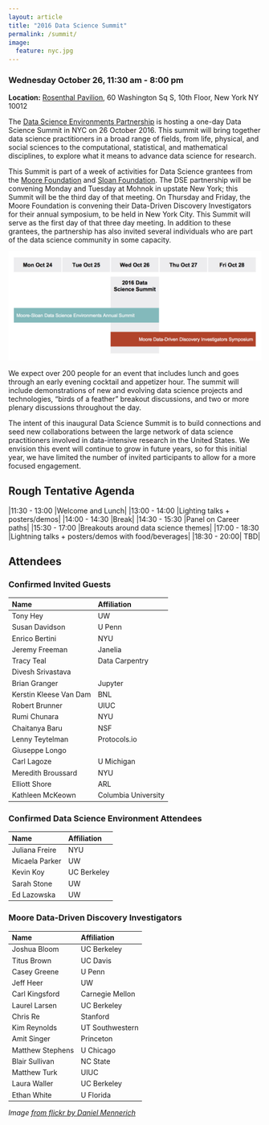 ```yaml
---
layout: article
title: "2016 Data Science Summit"
permalink: /summit/
image:
  feature: nyc.jpg 
---
```


### Wednesday October 26, 11:30 am - 8:00 pm

**Location:** [Rosenthal Pavilion](https://www.nyu.edu/community/conference-event-services/facilities/large/rosenthal-pavilion.html), 60 Washington Sq S, 10th Floor, New York NY 10012

The [Data Science Environments Partnership](/about) is hosting a one-day Data Science Summit in NYC on 26 October 2016. This summit will bring together data science practitioners in a broad range of fields, from life, physical, and social sciences to the computational, statistical, and mathematical disciplines, to explore what it means to advance data science for research.

This Summit is part of a week of activities for Data Science grantees from the [Moore Foundation](http://www.moore.org) and [Sloan Foundation](http://sloan.org). The DSE partnership will be convening Monday and Tuesday at Mohnok in upstate New York; this Summit will be the third day of that meeting. On Thursday and Friday, the Moore Foundation is convening their Data-Driven Discovery Investigators for their annual symposium, to be held in New York City. This Summit will serve as the first day of that three day meeting. In addition to these grantees, the partnership has also invited several individuals who are part of the data science community in some capacity.

![week pic](/images/week.jpg)


We expect over 200 people for an event that includes lunch and goes through an early evening cocktail and appetizer hour. The summit will include demonstrations of new and evolving data science projects and technologies, “birds of a feather” breakout discussions, and two or more plenary discussions throughout the day.

The intent of this inaugural Data Science Summit is to build connections and seed new collaborations between the large network of data science practitioners involved in data-intensive research in the United States. We envision this event will continue to grow in future years, so for this initial year, we have limited the number of invited participants to allow for a more focused engagement. 

## Rough Tentative Agenda

|11:30 - 13:00 |Welcome and Lunch|
|13:00 - 14:00 |Lighting talks + posters/demos|
|14:00 - 14:30 |Break|
|14:30 - 15:30 |Panel on Career paths|
|15:30 - 17:00 |Breakouts around data science themes|
|17:00 - 18:30 |Lightning talks + posters/demos with food/beverages|
|18:30 - 20:00| TBD|

## Attendees

### Confirmed Invited Guests

| Name | Affiliation | 
| :----------- | :----------------- |
|Tony Hey |UW |
|Susan Davidson |U Penn |
|Enrico	Bertini |NYU|
|Jeremy	Freeman |Janelia|
|Tracy Teal |Data Carpentry|
|Divesh	Srivastava| |
|Brian Granger | Jupyter |
|Kerstin Kleese Van Dam | BNL|
|Robert	Brunner | UIUC |
|Rumi Chunara |NYU |
|Chaitanya Baru |NSF|
|Lenny Teytelman | Protocols.io|
|Giuseppe Longo | |
|Carl Lagoze| U Michigan|
|Meredith Broussard|NYU |
|Elliott Shore |ARL|
|Kathleen McKeown|Columbia University|

### Confirmed Data Science Environment Attendees

| Name | Affiliation | 
| :----------- | :----------------- |
|Juliana Freire|NYU |
|Micaela Parker |UW |
|Kevin Koy|UC Berkeley|
|Sarah Stone|UW|
|Ed	Lazowska|UW|

### Moore Data-Driven Discovery Investigators 

| Name | Affiliation | 
| :----------- | :----------------- |
|Joshua Bloom	|UC Berkeley  |
|Titus Brown	|UC Davis|
|Casey Greene	|U Penn |
|Jeff Heer |UW|
|Carl Kingsford	|Carnegie Mellon|
|Laurel Larsen	|UC Berkeley|
|Chris Re	|Stanford|
|Kim Reynolds	|UT Southwestern|
|Amit Singer	|Princeton|
|Matthew Stephens	|U Chicago|
|Blair Sullivan	|NC State|
|Matthew Turk	|UIUC|
|Laura Waller	|UC Berkeley|
|Ethan White	|U Florida|

_Image [from flickr by Daniel Mennerich](https://www.flickr.com/photos/danielmennerich/5738689951)_
